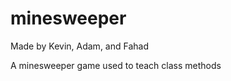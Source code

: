 minesweeper
===========
Made by Kevin, Adam, and Fahad

A minesweeper game used to teach class methods
